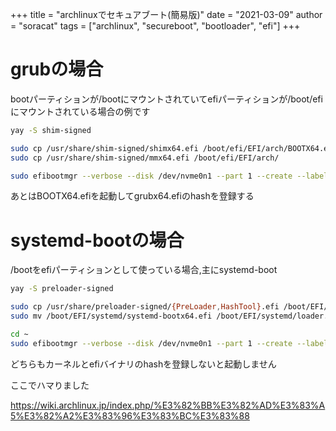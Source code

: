 +++
title = "archlinuxでセキュアブート(簡易版)"
date = "2021-03-09"
author = "soracat"
tags = ["archlinux", "secureboot", "bootloader", "efi"]
+++


# grubの場合

bootパーティションが/bootにマウントされていてefiパーティションが/boot/efiにマウントされている場合の例です

```bash
yay -S shim-signed
```

```bash
sudo cp /usr/share/shim-signed/shimx64.efi /boot/efi/EFI/arch/BOOTX64.efi
sudo cp /usr/share/shim-signed/mmx64.efi /boot/efi/EFI/arch/
```

```bash
sudo efibootmgr --verbose --disk /dev/nvme0n1 --part 1 --create --label "Shim" --loader "\EFI\arch\BOOTX64.efi"
```

あとはBOOTX64.efiを起動してgrubx64.efiのhashを登録する

# systemd-bootの場合

/bootをefiパーティションとして使っている場合,主にsystemd-boot

```bash
yay -S preloader-signed
```

```bash
sudo cp /usr/share/preloader-signed/{PreLoader,HashTool}.efi /boot/EFI/systemd
sudo mv /boot/EFI/systemd/systemd-bootx64.efi /boot/EFI/systemd/loader.efi
```

```bash
cd ~
sudo efibootmgr --verbose --disk /dev/nvme0n1 --part 1 --create --label "PreLoader" --loader "\EFI\systemd\PreLoader.efi"
```

どちらもカーネルとefiバイナリのhashを登録しないと起動しません

ここでハマりました

https://wiki.archlinux.jp/index.php/%E3%82%BB%E3%82%AD%E3%83%A5%E3%82%A2%E3%83%96%E3%83%BC%E3%83%88

